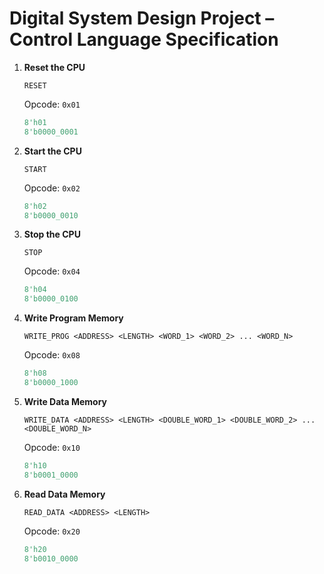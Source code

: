 # Digital System Design Project – Control Language Specification

1. **Reset the CPU**

    ```custom
    RESET
    ```

    Opcode: `0x01`

    ```verilog
    8'h01
    8'b0000_0001
    ```

2. **Start the CPU**

    ```custom
    START
    ```

    Opcode: `0x02`

    ```verilog
    8'h02
    8'b0000_0010
    ```

3. **Stop the CPU**

    ```custom
    STOP
    ```

    Opcode: `0x04`

    ```verilog
    8'h04
    8'b0000_0100
    ```

4. **Write Program Memory**

    ```custom
    WRITE_PROG <ADDRESS> <LENGTH> <WORD_1> <WORD_2> ... <WORD_N>
    ```

    Opcode: `0x08`

    ```verilog
    8'h08
    8'b0000_1000
    ```

5. **Write Data Memory**

    ```custom
    WRITE_DATA <ADDRESS> <LENGTH> <DOUBLE_WORD_1> <DOUBLE_WORD_2> ... <DOUBLE_WORD_N>
    ```

    Opcode: `0x10`

    ```verilog
    8'h10
    8'b0001_0000
    ```

6. **Read Data Memory**

    ```custom
    READ_DATA <ADDRESS> <LENGTH>
    ```

    Opcode: `0x20`

    ```verilog
    8'h20
    8'b0010_0000
    ```
